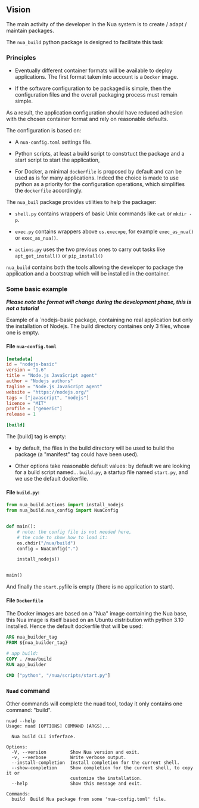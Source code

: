 ## Vision

The main activity of the developer in the Nua system is to create / adapt / maintain packages.

The  `nua_build` python package is designed to facilitate this task

### Principles

-   Eventually different container formats will be available to deploy applications. The first format taken into account is a `Docker` image.

-   If the software configuration to be packaged is simple, then the configuration files and the overall packaging process must remain simple.

As a result, the application configuration should have reduced adhesion with the
chosen container format and rely on reasonable defaults.

The configuration is based on:

-   A `nua-config.toml` settings file.

-   Python scripts, at least a build script to constrtuct the package and a start script to start the application,

-   For Docker, a minimal `dockerfile` is proposed by default and can be used as is for many applications. Indeed the choice is made to use python as a priority for the configuration operations, which simplifies the `dockerfile` accordingly.

The `nua_buil` package provides utilities to help the packager:

-   `shell.py` contains wrappers of basic Unix commands like `cat` or `mkdir -p`.

-   `exec.py` contains wrappers above `os.execvpe`, for example `exec_as_nua()` or `exec_as_nua()`.

-   `actions.py` uses the two previous ones to carry out tasks like `apt_get_install()` or `pip_install()`

`nua_build` contains both the tools allowing the developer to package the application and a bootstrap which will be installed in the container.

### Some basic example

**_Please note  the format will change during the development phase, this is not a tutorial_**

Example of a \`nodejs-basic package, containing no real application but only the installation of Nodejs. The build directory containes only 3 files, whose one is empty.

#### File `nua-config.toml`

```toml
[metadata]
id = "nodejs-basic"
version = "1.6"
title = "Node.js JavaScript agent"
author = "Nodejs authors"
tagline = "Node.js JavaScript agent"
website = "https://nodejs.org/"
tags = ["javascript", "nodejs"]
licence = "MIT"
profile = ["generic"]
release = 1

[build]
```

The [build] tag is empty:

- by default, the files in the build directory will be used to build the package (a "manifest" tag could have been used).

- Other options take reasonable default values: by default we are looking for a build script named... `build.py`, a startup file named `start.py`, and we use the default dockerfile.

#### File `build.py`:

```python
from nua_build.actions import install_nodejs
from nua_build.nua_config import NuaConfig


def main():
    # note: the config file is not needed here,
    # the code to show how to load it:
    os.chdir("/nua/build")
    config = NuaConfig(".")

    install_nodejs()


main()
```

And finally the `start.py`file is empty (there is no application to start).

#### File `Dockerfile`

The Docker images are based on a "Nua" image containing the Nua base, this Nua image
is itself based on an Ubuntu distribution with python 3.10 installed.
Hence the default dockerfile that will be used:

```dockerfile
ARG nua_builder_tag
FROM ${nua_builder_tag}

# app build:
COPY . /nua/build
RUN app_builder

CMD ["python", "/nua/scripts/start.py"]
```

### `Nuad` command

Other commands will complete the nuad tool, today it only contains one command: "build".

```text
nuad --help
Usage: nuad [OPTIONS] COMMAND [ARGS]...

  Nua build CLI inferface.

Options:
  -V, --version         Show Nua version and exit.
  -v, --verbose         Write verbose output.
  --install-completion  Install completion for the current shell.
  --show-completion     Show completion for the current shell, to copy it or
                        customize the installation.
  --help                Show this message and exit.

Commands:
  build  Build Nua package from some 'nua-config.toml' file.
```

